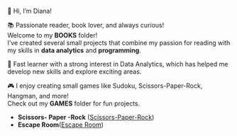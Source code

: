 👋 Hi, I’m Diana!  

📚 Passionate reader, book lover, and always curious!  
Welcome to my **BOOKS** folder!   
I’ve created several small projects that combine my passion for reading with my skills in **data analytics** and **programming**.


🚀 Fast learner with a strong interest in Data Analytics, which has helped me develop new skills and explore exciting areas. 

🎮 I enjoy creating small games like Sudoku, Scissors-Paper-Rock, Hangman, and more!  
Check out my **GAMES** folder for fun projects.
- **Scissors- Paper -Rock** ([Scissors-Paper-Rock](https://github.com/DianaMPaun/GAMES/tree/main/Scissors-Paper-Rock))
- **Escape Room**([Escape Room]())
